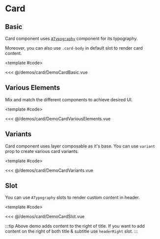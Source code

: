 # Card

<!-- 👉 Basic -->
<Demo>

## Basic

Card component uses [`ATypography`](/guide/base-components/typography) component for its typography.

Moreover, you can also use `.card-body` in default slot to render card content.

<DemoCardBasic />

<template #code>

<<< @/demos/card/DemoCardBasic.vue

</template>

</Demo>

<!-- 👉 Various Elements -->
<Demo>

## Various Elements

Mix and match the different components to achieve desired UI.

<DemoCardVariousElements />

<template #code>

<<< @/demos/card/DemoCardVariousElements.vue

</template>

</Demo>

<!-- 👉 Variants -->
<Demo>

## Variants

Card component uses layer composable as it's base. You can use `variant` prop to create various card variants.

<DemoCardVariants />

<template #code>

<<< @/demos/card/DemoCardVariants.vue

</template>

</Demo>

<!-- 👉 Slot -->
<Demo>

## Slot

You can use `ATypography` slots to render custom content in header.

<DemoCardSlot />

<template #code>

<<< @/demos/card/DemoCardSlot.vue

</template>

</Demo>

:::tip
Above demo adds content to the right of title. If you want to add content on the right of both title & subtitle use `headerRight` slot.
:::
